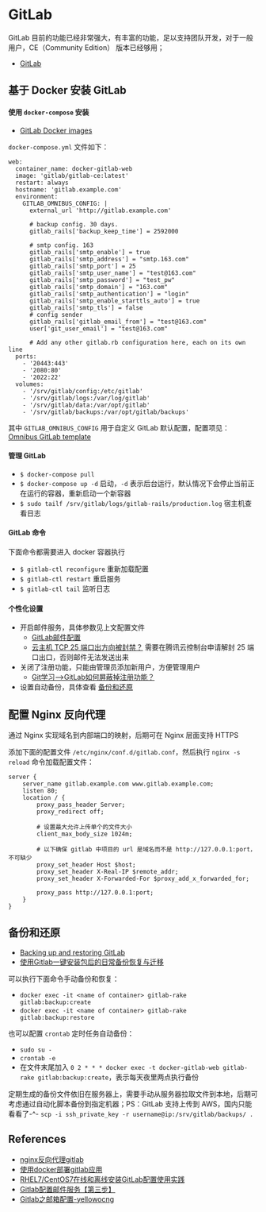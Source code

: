 # GitLab
GitLab 目前的功能已经非常强大，有丰富的功能，足以支持团队开发，对于一般用户，CE（Community Edition） 版本已经够用；
- [GitLab](https://about.gitlab.com/)


## 基于 Docker 安装 GitLab
#### 使用 `docker-compose` 安装 
- [GitLab Docker images](https://docs.gitlab.com/omnibus/docker/)

`docker-compose.yml` 文件如下：
```
web:
  container_name: docker-gitlab-web
  image: 'gitlab/gitlab-ce:latest'
  restart: always
  hostname: 'gitlab.example.com'
  environment:
    GITLAB_OMNIBUS_CONFIG: |
      external_url 'http://gitlab.example.com'

      # backup config. 30 days.
      gitlab_rails['backup_keep_time'] = 2592000

      # smtp config. 163
      gitlab_rails['smtp_enable'] = true
      gitlab_rails['smtp_address'] = "smtp.163.com"
      gitlab_rails['smtp_port'] = 25
      gitlab_rails['smtp_user_name'] = "test@163.com"
      gitlab_rails['smtp_password'] = "test_pw"
      gitlab_rails['smtp_domain'] = "163.com"
      gitlab_rails['smtp_authentication'] = "login"
      gitlab_rails['smtp_enable_starttls_auto'] = true
      gitlab_rails['smtp_tls'] = false
      # config sender
      gitlab_rails['gitlab_email_from'] = "test@163.com"
      user['git_user_email'] = "test@163.com"

      # Add any other gitlab.rb configuration here, each on its own line
  ports:
    - '20443:443'
    - '2080:80'
    - '2022:22'
  volumes:
    - '/srv/gitlab/config:/etc/gitlab'
    - '/srv/gitlab/logs:/var/log/gitlab'
    - '/srv/gitlab/data:/var/opt/gitlab'
    - '/srv/gitlab/backups:/var/opt/gitlab/backups'
```

其中 `GITLAB_OMNIBUS_CONFIG` 用于自定义 GitLab 默认配置，配置项见：[Omnibus GitLab template](https://gitlab.com/gitlab-org/omnibus-gitlab/blob/master/files/gitlab-config-template/gitlab.rb.template)

#### 管理 GitLab
- `$ docker-compose pull`
- `$ docker-compose up -d` 启动，`-d` 表示后台运行，默认情况下会停止当前正在运行的容器，重新启动一个新容器
- `$ sudo tailf /srv/gitlab/logs/gitlab-rails/production.log` 宿主机查看日志

#### GitLab 命令
下面命令都需要进入 docker 容器执行
- `$ gitlab-ctl reconfigure` 重新加载配置
- `$ gitlab-ctl restart` 重启服务
- `$ gitlab-ctl tail` 监听日志


#### 个性化设置
- 开启邮件服务，具体参数见上文配置文件
    - [GitLab邮件配置](https://www.jianshu.com/p/b91d2e676cba)
    - [云主机 TCP 25 端口出方向被封禁？](https://cloud.tencent.com/document/product/215/12390) 需要在腾讯云控制台申请解封 25 端口出口，否则邮件无法发送出来
- 关闭了注册功能，只能由管理员添加新用户，方便管理用户
    - [Git学习-->GitLab如何屏蔽掉注册功能？](https://blog.csdn.net/ouyang_peng/article/details/78562125)
- 设置自动备份，具体查看 [备份和还原](#备份和还原)


## 配置 Nginx 反向代理
通过 Nginx 实现域名到内部端口的映射，后期可在 Nginx 层面支持 HTTPS

添加下面的配置文件 `/etc/nginx/conf.d/gitlab.conf`，然后执行 `nginx -s reload` 命令加载配置文件：
```
server {
    server_name gitlab.example.com www.gitlab.example.com;
    listen 80;
    location / {
        proxy_pass_header Server;
        proxy_redirect off;

        # 设置最大允许上传单个的文件大小
        client_max_body_size 1024m;

        # 以下确保 gitlab 中项目的 url 是域名而不是 http://127.0.0.1:port，不可缺少
        proxy_set_header Host $host;
        proxy_set_header X-Real-IP $remote_addr;
        proxy_set_header X-Forwarded-For $proxy_add_x_forwarded_for;

        proxy_pass http://127.0.0.1:port;
    }
}
```


## 备份和还原
- [Backing up and restoring GitLab](https://docs.gitlab.com/ee/raketasks/backup_restore.html)
- [使用Gitlab一键安装包后的日常备份恢复与迁移](https://segmentfault.com/a/1190000002439923)

可以执行下面命令手动备份和恢复：

- `docker exec -it <name of container> gitlab-rake gitlab:backup:create`
- `docker exec -it <name of container> gitlab-rake gitlab:backup:restore`

也可以配置 `crontab` 定时任务自动备份：

- `sudo su -`
- `crontab -e`
- 在文件末尾加入 `0 2 * * * docker exec -t docker-gitlab-web gitlab-rake gitlab:backup:create`，表示每天夜里两点执行备份

定期生成的备份文件依旧在服务器上，需要手动从服务器拉取文件到本地，后期可考虑通过自动化脚本备份到指定机器；PS：GitLab 支持上传到 AWS，国内只能看看了-^-
`scp -i ssh_private_key -r username@ip:/srv/gitlab/backups/ .`


## References
- [nginx反向代理gitlab](https://www.jianshu.com/p/a86a1529d253)
- [使用docker部署gitlab应用](https://www.jianshu.com/p/05e3bb375f64)
- [RHEL7/CentOS7在线和离线安装GitLab配置使用实践](https://wsgzao.github.io/post/gitlab/)
- [Gitlab配置邮件服务【第三步】](https://iluoy.com/articles/17)
- [Gitlab之邮箱配置-yellowocng](https://blog.csdn.net/yelllowcong/article/details/79939589)


